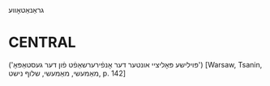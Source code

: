 גראַנאַטאָווע

CENTRAL
========

('פּוילישע פּאָליציי אונטער דער אָנפֿירערשאַפֿט פֿון דער געסטאַפּאָ')
[Warsaw, Tsanin, מאַמעשי, מאַמעשי, שלוף נישט, p. 142]